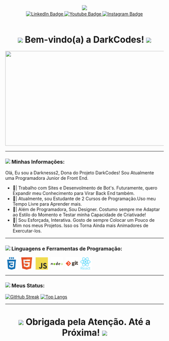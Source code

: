 <div id="header" align="center">
  <img src="https://media.discordapp.net/attachments/990311525904433172/1006585031688454194/DarkCodes_-_Logo.png"?width=545&height=545" width="200"/>
</div>
<div id="badges" align="center">
<a href="https://github.com/darknesss2">
  <img src="https://img.shields.io/badge/LinkedIn-dodgerblue?style=for-the-badge&logo=LinkedIn&logoColor=white" alt="LinkedIn Badge"/>
  </a>
  <a href="https://github.com/darknesss2">
  <img src="https://img.shields.io/badge/YouTube-red?style=for-the-badge&logo=youtube&logoColor=white" alt="Youtube Badge"/>
</a>
<a href="https://github.com/darknesss2">
  <img src="https://img.shields.io/badge/Instagram-deeppink?style=for-the-badge&logo=instagram&logoColor=white" alt="Instagram Badge"/>
</a>
</div>
<div align="center">
  <img src="https://komarev.com/ghpvc/?username=darknesss2&style=flat-square&color=blue" alt=""/>
</div>

<h1 align="center">
<img src="https://media.discordapp.net/attachments/990311525904433172/1006691640217456650/PcDarkCode.png" width="30px"/>
   Bem-vindo(a) a DarkCodes!
   <img src="http://68.media.tumblr.com/2bcd5f1584814fb90fb001cf5519a27f/tumblr_oqqshj6MUC1vjxr9zo1_500.gif" width="40px"/>
</h1>

<div align="center">
  <img src="https://media.discordapp.net/attachments/990311525904433172/1006699982801342484/BannerDarkCode.png" width="600" height="300"/>
</div>

---


### <img src="http://68.media.tumblr.com/2bcd5f1584814fb90fb001cf5519a27f/tumblr_oqqshj6MUC1vjxr9zo1_500.gif" width="35px"> Minhas Informações:
Olá, Eu sou a Darknesss2, Dona do Projeto DarkCodes! Sou Atualmente uma Programadora Junior de Front End.
- 🔭| Trabalho com Sites e Desenvolmento de Bot's. Futuramente, quero Expandir meu Conhecimento para Virar Back End também.
- 📑| Atualmente, sou Estudante de 2 Cursos de Programação.Uso meu Tempo Livre para Aprender mais.
- 🎨| Além de Programadora, Sou Designer. Costumo sempre me Adaptar ao Estilo do Momento e Testar minha Capacidade de Criativade!
- 🧶|  Sou Esforçada, Interativa. Gosto de sempre Colocar um Pouco de Mim nos meus Projetos. Isso os Torna Ainda mais Animadores de Exercutar-los.

---

### <img src="https://media.discordapp.net/attachments/990311525904433172/1006691640217456650/PcDarkCode.png" width="23px"> Linguagens e Ferramentas de Programação:
<div>
  <img src="https://github.com/devicons/devicon/blob/master/icons/css3/css3-plain-wordmark.svg"  title="CSS3" alt="CSS" width="40" height="40"/>&nbsp;
  <img src="https://github.com/devicons/devicon/blob/master/icons/html5/html5-original.svg" title="HTML5" alt="HTML" width="40" height="40"/>&nbsp;
  <img src="https://github.com/devicons/devicon/blob/master/icons/javascript/javascript-original.svg" title="JavaScript" alt="JavaScript" width="40" height="40"/>&nbsp;
  <img src="https://github.com/devicons/devicon/blob/master/icons/nodejs/nodejs-original-wordmark.svg" title="NodeJS" alt="NodeJS" width="40" height="40"/>&nbsp;
  <img src="https://github.com/devicons/devicon/blob/master/icons/git/git-original-wordmark.svg" title="Git" **alt="Git" width="40" height="40"/>
  <img src="https://github.com/devicons/devicon/blob/master/icons/react/react-original-wordmark.svg" title="React" alt="React" width="40" height="40"/>&nbsp;
</div>

---

### <img src="https://media.discordapp.net/attachments/990311525904433172/1006691640217456650/PcDarkCode.png" width="23px"> Meus Status:
[![GitHub Streak](http://github-readme-streak-stats.herokuapp.com?user=darknesss2&theme=dark&background=000000)](https://git.io/streak-stats)
[![Top Langs](https://github-readme-stats.vercel.app/api/top-langs/?username=darknesss2&layout=compact&theme=vision-friendly-dark)](https://github.com/anuraghazra/github-readme-stats)

---

<h1 align="center">
<img src="https://media.discordapp.net/attachments/990311525904433172/1006691640217456650/PcDarkCode.png" width="30px"/>
   Obrigada pela Atenção. Até a Próxima!
   <img src="http://68.media.tumblr.com/2bcd5f1584814fb90fb001cf5519a27f/tumblr_oqqshj6MUC1vjxr9zo1_500.gif" width="40px"/>
</h1>
